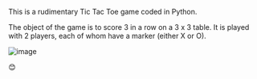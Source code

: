 This is a rudimentary Tic Tac Toe game coded in Python.

The object of the game is to score 3 in a row on a 3 x 3 table. It is played with 2 players, each of whom have a marker (either X or O).

![image](https://github.com/Ithring/TicTacToe/assets/166434693/52c24276-9486-4734-8043-c3fd277f09e3)



😊
         
